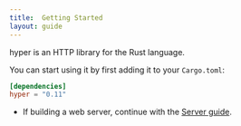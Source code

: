 ```yaml
---
title:  Getting Started
layout: guide
---
```


hyper is an HTTP library for the Rust language.

You can start using it by first adding it to your `Cargo.toml`:

```toml
[dependencies]
hyper = "0.11"
```

- If building a web server, continue with the [Server guide][].

[Server guide]: ./server
